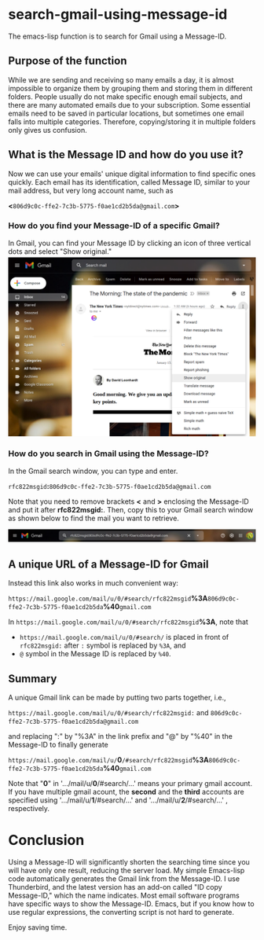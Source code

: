 # search-gmail-using-message-id
The emacs-lisp function is to search for Gmail using a Message-ID.

## Purpose of the function
While we are sending and receiving so many emails a day, it is almost impossible to organize them by grouping them and storing them in different folders. People usually do not make specific enough email subjects, and there are many automated emails due to your subscription. Some essential emails need to be saved in particular locations, but sometimes one email falls into multiple categories. Therefore, copying/storing it in multiple folders only gives us confusion.

## What is the Message ID and how do you use it?
Now we can use your emails' unique digital information to find specific ones quickly.  Each email has its identification, called Message ID, similar to your mail address, but very long account name, such as

<strong><</strong>`806d9c0c-ffe2-7c3b-5775-f0ae1cd2b5da@gmail.com`<strong>></strong>

### How do you find your Message-ID of a specific Gmail?
In Gmail, you can find your Message ID by clicking an icon of three vertical dots and select "Show original."
![alt text](https://github.com/enphysoft/search-gmail-using-message-id/blob/main/images/Gmail-show-original.png)

### How do you search in Gmail using the Message-ID?
In the Gmail search window, you can type and enter.

`rfc822msgid`<strong>:</strong>`806d9c0c-ffe2-7c3b-5775-f0ae1cd2b5da@gmail.com`

Note that you need to remove brackets <strong><</strong> and <strong>></strong> enclosing the Message-ID and put it after <strong>rfc822msgid:</strong>.
Then, copy this to your Gmail search window as shown below to find the mail you want to retrieve.
 
![alt text](https://github.com/enphysoft/search-gmail-using-message-id/blob/main/images/Gmail-search-using-message-id.png)

## A unique URL of a Message-ID for Gmail
Instead this link also works in much convenient way:

`https://mail.google.com/mail/u/0/#search/rfc822msgid`<strong>%3A</strong>`806d9c0c-ffe2-7c3b-5775-f0ae1cd2b5da`<strong>%40</strong>`gmail.com`

In `https://mail.google.com/mail/u/0/#search/rfc822msgid`<strong>%3A</strong>, 
note that 
- `https://mail.google.com/mail/u/0/#search/` is placed in front of `rfc822msgid:` after `:` symbol is replaced by `%3A`, and
- `@` symbol in the Message ID is replaced by `%40`.

## Summary
A unique Gmail link can be made by putting two parts together, i.e.,

`https://mail.google.com/mail/u/0/#search/rfc822msgid:` and `806d9c0c-ffe2-7c3b-5775-f0ae1cd2b5da@gmail.com`

and replacing ":" by "%3A" in the link prefix and "@" by "%40" in the Message-ID to finally generate

`https://mail.google.com/mail/u/`<strong>0</strong>`/#search/rfc822msgid`<strong>%3A</strong>`806d9c0c-ffe2-7c3b-5775-f0ae1cd2b5da`<strong>%40</strong>`gmail.com`

Note that "<strong>0</strong>" in '.../mail/u/<strong>0</strong>/#search/...' means your primary gmail account.  If you have multiple gmail acount, the <strong>second</strong> and the <strong>third</strong> accounts are specified using '.../mail/u/<strong>1</strong>/#search/...' and '.../mail/u/<strong>2</strong>/#search/...' , respectively. 

# Conclusion 
Using a Message-ID will significantly shorten the searching time since you will have only one result, reducing the server load. My simple Emacs-lisp code automatically generates the Gmail link from the Message-ID. I use Thunderbird, and the latest version has an add-on called "ID copy Message-ID," which the name indicates. Most email software programs have specific ways to show the Message-ID. Emacs, but if you know how to use regular expressions, the converting script is not hard to generate.

Enjoy saving time. 
 
 
